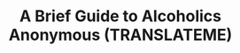 ---
layout: default
title:  "A Brief Guide to Alcoholics Anonymous (TRANSLATEME)"
categories: link
---